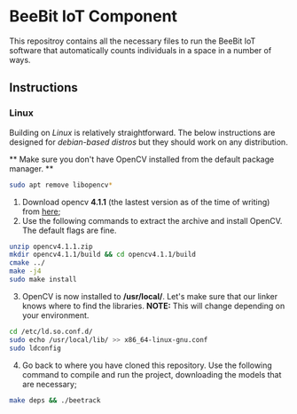 # BeeBit IoT Component

This repositroy contains all the necessary files to run the BeeBit IoT software that automatically counts individuals in a space in a number of ways.

## Instructions

### Linux
Building on *Linux* is relatively straightforward. The below instructions are designed for *debian-based distros* but they should work on any distribution.

** Make sure you don't have OpenCV installed from the default package manager. **
```bash
sudo apt remove libopencv*
```

1. Download opencv **4.1.1** (the lastest version as of the time of writing) from [here](https://github.com/opencv/opencv/archive/4.1.1.zip);
2. Use the following commands to extract the archive and install OpenCV. The default flags are fine.
```bash
unzip opencv4.1.1.zip
mkdir opencv4.1.1/build && cd opencv4.1.1/build
cmake ../
make -j4
sudo make install
```
3. OpenCV is now installed to **/usr/local/**. Let's make sure that our linker knows where to find the libraries. **NOTE:** This will change depending on your environment.
```bash
cd /etc/ld.so.conf.d/
sudo echo /usr/local/lib/ >> x86_64-linux-gnu.conf
sudo ldconfig
```

4. Go back to where you have cloned this repository. Use the following command to compile and run the project, downloading the models that are necessary;
```bash
make deps && ./beetrack
```
